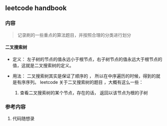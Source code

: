 ## leetcode handbook

### 内容


> 记录刷的一些重点的算法题目，并按照合理的分类进行划分





#### 二叉搜索树

- 定义：
    左子树的节点的值永远小于根节点，右子树节点的值永远大于根节点的值，这就是二叉搜索树的定义。

- 用法：
    二叉搜索树其实是保证了顺序的 ， 所以在中序遍历的时候，得到的就是有序序列。
    leetcode 关于二叉搜索树的题目 ，大概有这么一些：

    1. 查看二叉搜索树的某个节点，存在的话， 返回以该节点为根的子树


### 参考内容

1. 代码随想录
